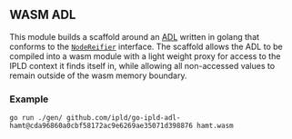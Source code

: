 ## WASM ADL

This module builds a scaffold around an [ADL](https://ipld.io/docs/advanced-data-layouts/) written in golang that conforms to the [`NodeReifier`](https://github.com/ipld/go-ipld-prime/blob/master/linksystem.go#L224) interface. The scaffold allows the ADL to be compiled into a wasm module with a light weight proxy for access to the IPLD context it finds itself in, while allowing all non-accessed values to remain outside of the wasm memory boundary.

### Example

    go run ./gen/ github.com/ipld/go-ipld-adl-hamt@cda96860a0cbf58172ac9e6269ae35071d398876 hamt.wasm
